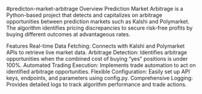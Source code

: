 #predicton-market-arbitrage
Overview
Prediction Market Arbitrage is a Python-based project that detects and capitalizes on arbitrage opportunities between prediction markets such as Kalshi and Polymarket. The algorithm identifies pricing discrepancies to secure risk-free profits by buying different outcomes at advantageous rates.

Features
Real-time Data Fetching: Connects with Kalshi and Polymarket APIs to retrieve live market data.
Arbitrage Detection: Identifies arbitrage opportunities when the combined cost of buying “yes” positions is under 100%.
Automated Trading Execution: Implements trade automation to act on identified arbitrage opportunities.
Flexible Configuration: Easily set up API keys, endpoints, and parameters using config.py.
Comprehensive Logging: Provides detailed logs to track algorithm performance and trade actions.
